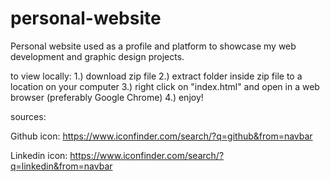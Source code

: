 # personal-website

Personal website used as a profile and platform to showcase my web development and graphic design projects.


to view locally: 1.) download zip file
		 2.) extract folder inside zip file to a location on your computer
		 3.) right click on "index.html" and open in a web browser (preferably Google Chrome)
		 4.) enjoy!








sources:

Github icon: https://www.iconfinder.com/search/?q=github&from=navbar

Linkedin icon: https://www.iconfinder.com/search/?q=linkedin&from=navbar
